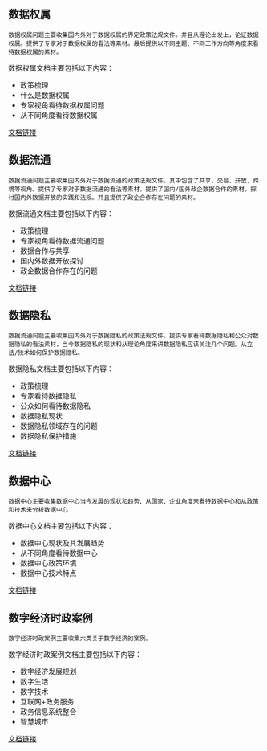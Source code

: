 ## 数据权属
    数据权属问题主要收集国内外对于数据权属的界定政策法规文件。并且从理论出发上，论证数据权属。提供了专家对于数据权属的看法等素材。最后提供以不同主题、不同工作方向等角度来看待数据权属的素材。
数据权属文档主要包括以下内容：

- 政策梳理
- 什么是数据权属
- 专家视角看待数据权属问题
- 从不同角度看待数据权属

[文档链接](http://note.youdao.com/noteshare?id=da149a53de159fcdd83b6ad9c4f4f128)

## 数据流通
    数据流通问题主要收集国内外对于数据流通的政策法规文件，其中包含了共享、交易、开放、跨境等视角。提供了专家对于数据流通的看法等素材。提供了国内/国外政企数据合作的素材。探讨国内外数据开放的实践和法规。并且提供了政企合作存在问题的素材。
数据流通文档主要包括以下内容：

- 政策梳理
- 专家视角看待数据流通问题
- 数据合作与共享
- 国内外数据开放探讨
- 政企数据合作存在的问题

[文档链接](http://note.youdao.com/noteshare?id=ee758175757127e09677d5ecd232f5e1)
## 数据隐私
    数据流通问题主要收集国内外对于数据隐私的政策法规文件。提供专家看待数据隐私和公众对数据隐私的看法素材，当今数据隐私的现状和从理论角度来讲数据隐私应该关注几个问题。从立法/技术如何保护数据隐私。
    
数据隐私文档主要包括以下内容：

- 政策梳理
- 专家看待数据隐私
- 公众如何看待数据隐私
- 数据隐私现状
- 数据隐私领域存在的问题
- 数据隐私保护措施

[文档链接](http://note.youdao.com/noteshare?id=8395a169023643c4e814796e93051b4c)

## 数据中心
    数据中心主要收集数据中心当今发展的现状和趋势、从国家、企业角度来看待数据中心和从政策和技术来分析数据中心
   
数据中心文档主要包括以下内容：

- 数据中心现状及其发展趋势
- 从不同角度看待数据中心
- 数据中心政策环境
- 数据中心技术特点

[文档链接](http://note.youdao.com/noteshare?id=8e7ce0e34c48f1dc770f6584f6ea49ce)
## 数字经济时政案例
    数字经济时政案例主要收集六类关于数字经济的案例。
    
数字经济时政案例文档主要包括以下内容：

- 数字经济发展规划
- 数字生活
- 数字技术
- 互联网+政务服务
- 政务信息系统整合
- 智慧城市

[文档链接](https://note.youdao.com/ynoteshare1/index.html?id=69767c6aa575c25a0d41772c59208391&type=note)

